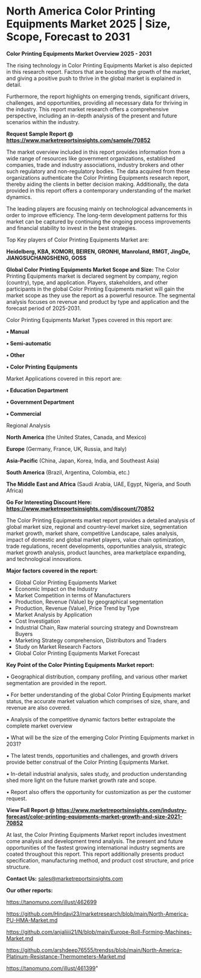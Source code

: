 # North America Color Printing Equipments Market 2025 | Size, Scope, Forecast to 2031

<Strong> Color Printing Equipments Market Overview 2025 - 2031</strong>

The rising technology in Color Printing Equipments Market is also depicted in this research report. Factors that are boosting the growth of the market, and giving a positive push to thrive in the global market is explained in detail.

Furthermore, the report highlights on emerging trends, significant drivers, challenges, and opportunities, providing all necessary data for thriving in the industry. This report market research offers a comprehensive perspective, including an in-depth analysis of the present and future scenarios within the industry.

<strong>Request Sample Report @ <a href=https://www.marketreportsinsights.com/sample/70852>https://www.marketreportsinsights.com/sample/70852</a></strong>

The market overview included in this report provides information from a wide range of resources like government organizations, established companies, trade and industry associations, industry brokers and other such regulatory and non-regulatory bodies. The data acquired from these organizations authenticate the Color Printing Equipments research report, thereby aiding the clients in better decision making. Additionally, the data provided in this report offers a contemporary understanding of the market dynamics.

The leading players are focusing mainly on technological advancements in order to improve efficiency. The long-term development patterns for this market can be captured by continuing the ongoing process improvements and financial stability to invest in the best strategies.

Top Key players of Color Printing Equipments Market are:

<strong>Heidelberg, KBA, KOMORI, BEIREN, GRONHI, Manroland, RMGT, JingDe, JIANGSUCHANGSHENG, GOSS</strong>

<strong><b>Global Color Printing Equipments Market Scope and Size:</b></strong>
The Color Printing Equipments market is declared segment by company, region (country), type, and application. Players, stakeholders, and other participants in the global Color Printing Equipments market will gain the market scope as they use the report as a powerful resource. The segmental analysis focuses on revenue and product by type and application and the forecast period of 2025-2031.

Color Printing Equipments Market Types covered in this report are:

<strong>• Manual

• Semi-automatic

• Other

• Color Printing Equipments</strong>

Market Applications covered in this report are:

<strong>• Education Department

• Government Department

• Commercial</strong> 

Regional Analysis

<strong>North America</strong> (the United States, Canada, and Mexico)

<strong>Europe</strong> (Germany, France, UK, Russia, and Italy)

<strong>Asia-Pacific</strong> (China, Japan, Korea, India, and Southeast Asia)

<strong>South America</strong> (Brazil, Argentina, Colombia, etc.)

<strong>The Middle East and Africa</strong> (Saudi Arabia, UAE, Egypt, Nigeria, and South Africa)

<strong>Go For Interesting Discount Here: <a href=https://www.marketreportsinsights.com/discount/70852>https://www.marketreportsinsights.com/discount/70852</a></strong>

The Color Printing Equipments market report provides a detailed analysis of global market size, regional and country-level market size, segmentation market growth, market share, competitive Landscape, sales analysis, impact of domestic and global market players, value chain optimization, trade regulations, recent developments, opportunities analysis, strategic market growth analysis, product launches, area marketplace expanding, and technological innovations.

<strong><b>Major factors covered in the report:</b></strong>
<ul>
  <li>Global Color Printing Equipments Market </li>
  <li>Economic Impact on the Industry</li>
  <li>Market Competition in terms of Manufacturers</li>
  <li>Production, Revenue (Value) by geographical segmentation</li>
  <li>Production, Revenue (Value), Price Trend by Type</li>
  <li>Market Analysis by Application</li>
  <li>Cost Investigation</li>
  <li>Industrial Chain, Raw material sourcing strategy and Downstream Buyers</li>
  <li>Marketing Strategy comprehension, Distributors and Traders</li>
  <li>Study on Market Research Factors</li>
  <li>Global Color Printing Equipments Market Forecast</li>
</ul>

<strong><b>Key Point of the Color Printing Equipments Market report:</b></strong>

• Geographical distribution, company profiling, and various other market segmentation are provided in the report.

• For better understanding of the global Color Printing Equipments market status, the accurate market valuation which comprises of size, share, and revenue are also covered.

• Analysis of the competitive dynamic factors better extrapolate the complete market overview

• What will be the size of the emerging Color Printing Equipments market in 2031?

• The latest trends, opportunities and challenges, and growth drivers provide better construal of the Color Printing Equipments Market.

• In-detail industrial analysis, sales study, and production understanding shed more light on the future market growth rate and scope.

• Report also offers the opportunity for customization as per the customer request.

<strong><b>View Full Report @ <a href=https://www.marketreportsinsights.com/industry-forecast/color-printing-equipments-market-growth-and-size-2021-70852>https://www.marketreportsinsights.com/industry-forecast/color-printing-equipments-market-growth-and-size-2021-70852</a></b></strong>


At last, the Color Printing Equipments Market report includes investment come analysis and development trend analysis. The present and future opportunities of the fastest growing international industry segments are coated throughout this report. This report additionally presents product specification, manufacturing method, and product cost structure, and price structure.

<strong>Contact Us:</strong>
sales@marketreportsinsights.com

<strong>Our other reports:</strong>

<a href=https://tanomuno.com/illust/462699>https://tanomuno.com/illust/462699</a>

<a href=https://github.com/Hindavi23/marketresearch/blob/main/North-America-PU-HMA-Market.md>https://github.com/Hindavi23/marketresearch/blob/main/North-America-PU-HMA-Market.md</a>

<a href=https://github.com/anjaliiii21/N/blob/main/Europe-Roll-Forming-Machines-Market.md>https://github.com/anjaliiii21/N/blob/main/Europe-Roll-Forming-Machines-Market.md</a>

<a href=https://github.com/arshdeep76555/trendss/blob/main/North-America-Platinum-Resistance-Thermometers-Market.md>https://github.com/arshdeep76555/trendss/blob/main/North-America-Platinum-Resistance-Thermometers-Market.md</a>

<a href=https://tanomuno.com/illust/461399>https://tanomuno.com/illust/461399</a>"
